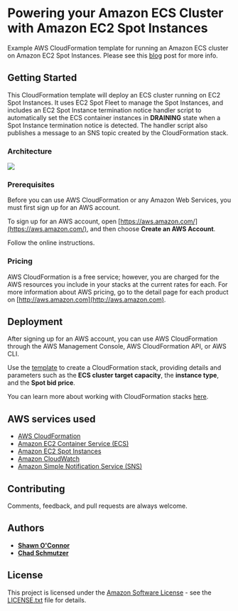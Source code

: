 

# Powering your Amazon ECS Cluster with Amazon EC2 Spot Instances

Example AWS CloudFormation template for running an Amazon ECS cluster on Amazon EC2 Spot Instances. Please see this [blog](https://aws.amazon.com/blogs/compute/powering-your-amazon-ecs-cluster-with-amazon-ec2-spot-instances/) post for more info.

## Getting Started

This CloudFormation template will deploy an ECS cluster running on EC2 Spot Instances. It uses EC2 Spot Fleet to manage the Spot Instances, and includes an EC2 Spot Instance termination notice handler script to automatically set the ECS container instances in **DRAINING** state when a Spot Instance termination notice is detected. The handler script also publishes a message to an SNS topic created by the CloudFormation stack.

### Architecture

![](https://d2908q01vomqb2.cloudfront.net/1b6453892473a467d07372d45eb05abc2031647a/2017/06/05/0606-Spot-5.jpg)

### Prerequisites

Before you can use AWS CloudFormation or any Amazon Web Services, you must first sign up for an AWS account.

To sign up for an AWS account, open [https://aws.amazon.com/](https://aws.amazon.com/), and then choose **Create an AWS Account**.

Follow the online instructions.

### Pricing

AWS CloudFormation is a free service; however, you are charged for the AWS resources you include in your stacks at the current rates for each. For more information about AWS pricing, go to the detail page for each product on [http://aws.amazon.com](http://aws.amazon.com).

## Deployment

After signing up for an AWS account, you can use AWS CloudFormation through the AWS Management Console, AWS CloudFormation API, or AWS CLI.

Use the [template](ecs-ec2-spot-fleet.yaml) to create a CloudFormation stack, providing details and parameters such as the **ECS cluster target capacity**, the **instance type**, and the **Spot bid price**.

You can learn more about working with CloudFormation stacks [here](http://docs.aws.amazon.com/AWSCloudFormation/latest/UserGuide/stacks.html).

## AWS services used

* [AWS CloudFormation](https://aws.amazon.com/cloudformation/)
* [Amazon EC2 Container Service (ECS)](https://aws.amazon.com/ecs/)
* [Amazon EC2 Spot Instances](https://aws.amazon.com/ec2/spot/)
* [Amazon CloudWatch](https://aws.amazon.com/cloudwatch/)
* [Amazon Simple Notification Service (SNS)](https://aws.amazon.com/sns/)

## Contributing

Comments, feedback, and pull requests are always welcome.

## Authors

* [**Shawn O'Connor**](https://github.com/oak2278)
* [**Chad Schmutzer**](https://github.com/schmutze)

## License

This project is licensed under the [Amazon Software License](https://aws.amazon.com/asl/) - see the [LICENSE.txt](LICENSE.txt) file for details.
